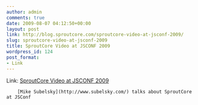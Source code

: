 ```yaml
---
author: admin
comments: true
date: 2009-08-07 04:12:50+00:00
layout: post
link: http://blog.sproutcore.com/sproutcore-video-at-jsconf-2009/
slug: sproutcore-video-at-jsconf-2009
title: SproutCore Video at JSCONF 2009
wordpress_id: 124
post_format:
- Link
---
```


Link: [SproutCore Video at JSCONF 2009](http://jsconf2009.com/subelsky_video.html)

		[Mike Subelsky](http://www.subelsky.com/) talks about SproutCore at JSConf 
